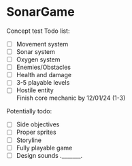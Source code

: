 # SonarGame
Concept test
Todo list:
- [ ] Movement system
- [ ] Sonar system
- [ ] Oxygen system
- [ ] Enemies/Obstacles
- [ ] Health and damage
- [ ] 3-5 playable levels
- [ ] Hostile entity <br/>
Finish core mechanic by 12/01/24 (1-3)

Potentially todo:
- [ ] Side objectives
- [ ] Proper sprites
- [ ] Storyline
- [ ] Fully playable game
- [ ] Design sounds ._______.
